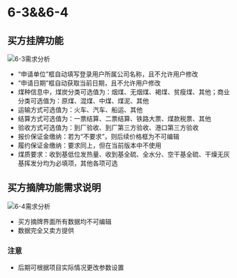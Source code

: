 # 6-3&&6-4

## **买方挂牌功能**

![6-3需求分析](6-3.png)

- “申请单位”框自动填写登录用户所属公司名称，且不允许用户修改
- “申请日期”框自动获取当前日期，且不允许用户修改
- 煤种信息中，煤炭分类可选值为：烟煤、无烟煤、褐煤、贫瘦煤、其他；商业分类可选值为：原煤、混煤、中煤、煤泥、其他
- 运输方式可选值为：火车、汽车、船运、其他
- 结算方式可选值为：一票结算、二票结算、铁路大票、煤款税票、其他
- 验收方式可选值为：到厂验收、到厂第三方验收、港口第三方验收
- 报价保证金缴纳：若为“不要求”，则后续价格框为不可编辑
- 履约保证金缴纳：要求同上，但在当前版本中不使用
- 煤质要求：收到基低位发热量、收到基全硫、全水分、空干基全硫、干燥无灰基挥发分均为必填项，其他各项可选

## **买方摘牌功能需求说明**

![6-4需求分析](6-4.png)

- 买方摘牌界面所有数据均不可编辑
- 数据完全又卖方提供

### 注意

- 后期可根据项目实际情况更改参数设置

